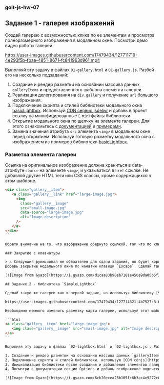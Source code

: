 ### goit-js-hw-07

## Задание 1 - галерея изображений

Создай галерею с возможностью клика по ее элементам и просмотра полноразмерного изображения в модальном окне. Посмотри демо видео работы галереи.

https://user-images.githubusercontent.com/17479434/127711719-4e293f5b-fbaa-4851-8671-fc841963d961.mp4

Выполняй эту задачу в файлах `01-gallery.html` и `01-gallery.js`. Разбей его на несколько подзаданий:

1. Создание и рендер разметки на основании массива данных `galleryItems` и предоставленного шаблона элемента галереи.
2. Реализация делегирования на `div.gallery` и получение `url` большого изображения.
3. Подключение скрипта и стилей библиотеки модального окна [basicLightbox](https://basiclightbox.electerious.com/). Используй [CDN сервис jsdelivr](https://www.jsdelivr.com/package/npm/basiclightbox?path=dist) и добавь в проект ссылку на минифицированные (`.min`) файлы библиотеки.
4. Открытие модального окна по щелчку на элементе галереи. Для этого ознакомьтесь с [документацией](https://github.com/electerious/basicLightbox#readme) и [примерами](https://basiclightbox.electerious.com/).
5. Замена значения атрибута `src` элемента `<img>` в модальном окне перед открытием. Используй готовую разметку модального окна с изображением из примеров библиотеки [basicLightbox](https://basiclightbox.electerious.com/).

### Разметка элемента галереи

Ссылка на оригинальное изображение должна храниться в data-атрибуте `source` на элементе `<img>`, и указываться в `href` ссылке. Не добавляй другие HTML теги или CSS классы, кроме содержащихся в этом шаблоне.

```html
<div class="gallery__item">
   <a class="gallery__link" href="large-image.jpg">
     <img
       class="gallery__image"
       src="small-image.jpg"
       data-source="large-image.jpg"
       alt="Image description"
     />
   </a>
</div>
``

Обрати внимание на то, что изображение обернуто ссылкой, так что по клику по умолчанию пользователь будет перенаправлен на другую страницу. Запрещайте это поведение по умолчанию.

### Закрытие с клавиатуры

> ⚠️ Следующий функционал не обязателен для сдачи задания, но будет хорошей дополнительной практикой.
Добавь закрытие модального окна по нажатию клавиши `Escape`. Сделай так, чтобы прослушивание клавиатуры было только до открытого модального окна. Библиотека [basicLightbox](https://basiclightbox.electerious.com/) содержит метод для программного закрытия модального окна.

[![Image from Gyazo](https://i.gyazo.com/d1caa83b90eb7181e456e9da05b5f325.gif)](https://gyazo.com/d1caa83b90eb7181e456e9da05b5f325)

## Задание 2 - библиотека `SimpleLightbox`

Сделай такую же галерею как в первой задаче, но используя библиотеку [SimpleLightbox](https://simplelightbox.com/), которая возьмет на себя обработку кликов по изображениям, открытие и закрытие модального окна, а также пролистывание изображений с помощью клавиатуры.

https://user-images.githubusercontent.com/17479434/127714821-4b7527c8-01db-42d3-83f0-8c1578561982.mp4

Необходимо немного изменить разметку карты галереи, используй этот шаблон.

```html
<a class="gallery__item" href="large-image.jpg">
   <img class="gallery__image" src="small-image.jpg" alt="Image description" />
</a>
``

Выполняй эту задачу в файлах `02-lightbox.html` и `02-lightbox.js`. Разбей его на несколько подзаданий:

1. Создание и рендер разметки на основании массива данных `galleryItems` и предоставленного шаблона элемента галереи. Используй готовый код из первого задания.
2. Подключение скрипта и стилей библиотеки, используя [CDN cdnjs](https://cdnjs.com/libraries/simplelightbox). Необходимо добавить ссылку на два файла: `simple-lightbox.min.js` и `simple-lightbox.min.css`.
3. Инициализация библиотеки после создания и добавления элементов галереи в div.gallery. Для этого ознакомься с документацией [SimpleLightbox](https://simplelightbox.com/) – прежде всего секции «Usage» и «Markup».
4. Посмотри в документации секцию Options и добавь отображение подписей к изображениям с атрибута `alt`. Пусть подпись будет снизу и появляется через 250 миллисекунд после открытия изображения.

[![Image from Gyazo](https://i.gyazo.com/6cb20ecea25b105fc6b3ac4e9272c0ee.gif)](https://gyazo.com/6cb20ecea25b105fc6b3ac4e9272c0ee)
